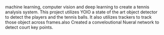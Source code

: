 machine learning, computer vision and deep learning to create a tennis analysis system. This project utilizes YOlO a state of the art object detector to detect the players and the tennis balls. It also utilizes trackers to track those object across frames.also Created a  conveloutional Nueral network to detect court key points. 

